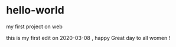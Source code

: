 # hello-world
my first project on web

this is my first edit on 2020-03-08 , happy Great day to all women !
